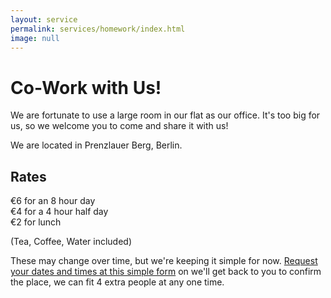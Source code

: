 ```yaml
---
layout: service
permalink: services/homework/index.html
image: null
---
```


# Co-Work with Us!
We are fortunate to use a large room in our flat as our office. It's too big for us, so we welcome you to come and share it with us!

We are located in Prenzlauer Berg, Berlin.

## Rates
€6 for an 8 hour day<br/> €4 for a 4 hour half day <br/> €2 for lunch<br/>

(Tea, Coffee, Water included)

These may change over time, but we're keeping it simple for now. [Request your dates and times at this simple form](http://goo.gl/forms/PQOBUz4oFb) on we'll get back to you to confirm the place, we can fit 4 extra people at any one time.
